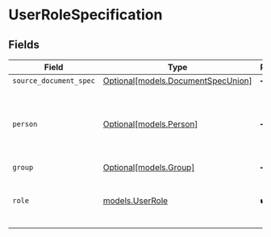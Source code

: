 # UserRoleSpecification


## Fields

| Field                                                                | Type                                                                 | Required                                                             | Description                                                          | Example                                                              |
| -------------------------------------------------------------------- | -------------------------------------------------------------------- | -------------------------------------------------------------------- | -------------------------------------------------------------------- | -------------------------------------------------------------------- |
| `source_document_spec`                                               | [Optional[models.DocumentSpecUnion]](../models/documentspecunion.md) | :heavy_minus_sign:                                                   | N/A                                                                  |                                                                      |
| `person`                                                             | [Optional[models.Person]](../models/person.md)                       | :heavy_minus_sign:                                                   | N/A                                                                  | {<br/>"name": "George Clooney",<br/>"obfuscatedId": "abc123"<br/>}   |
| `group`                                                              | [Optional[models.Group]](../models/group.md)                         | :heavy_minus_sign:                                                   | N/A                                                                  |                                                                      |
| `role`                                                               | [models.UserRole](../models/userrole.md)                             | :heavy_check_mark:                                                   | A user's role with respect to a specific document.                   |                                                                      |